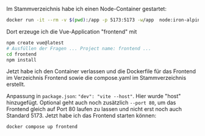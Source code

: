 Im Stammverzeichnis habe ich einen Node-Container gestartet:

```bash
docker run -it --rm -v $(pwd):/app -p 5173:5173 -w/app  node:iron-alpine3.20 /bin/sh
```

Dort erzeuge ich die Vue-Application "frontend" mit

```bash
npm create vue@latest
# Ausfüllen der Fragen ... Project name: frontend ...
cd frontend
npm install
```

Jetzt habe ich den Container verlassen und die Dockerfile für das Frontend im Verzeichnis Frontend sowie die compose.yaml im Stammverzeichnis erstellt.

Anpassung in `package.json`: `"dev": "vite --host"`. Hier wurde "host" hinzugefügt. Optional geht auch
noch zusätzlich `--port 80`, um das Frontend gleich auf Port 80 laufen zu lassen und nicht erst noch auch
Standard 5173. Jetzt habe ich das Frontend starten können:

```bash
docker compose up frontend
```
